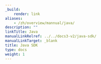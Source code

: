 ```yaml
---
_build:
    render: link
aliases:
    - /zh/overview/mannual/java/
description: ""
linkTitle: Java
manualLinkRelref: ../../docs3-v2/java-sdk/
manualLinkTarget: _blank
title: Java SDK
type: docs
weight: 1
---
```

